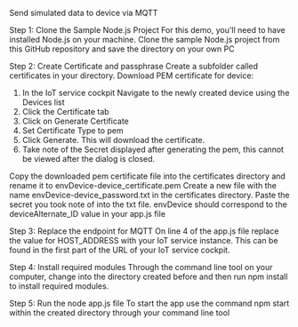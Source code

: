 Send simulated data to device via MQTT

Step 1: Clone the Sample Node.js Project
For this demo, you'll need to have installed Node.js on your machine. Clone the sample Node.js project from this GitHub repository and save the directory on your own PC

Step 2: Create Certificate and passphrase
Create a subfolder called certificates in your directory.
Download PEM certificate for device:
1.	In the IoT service cockpit Navigate to the newly created device using the Devices list
2.	Click the Certificate tab
3.	Click on Generate Certificate
4.	Set Certificate Type to pem
5.	Click Generate. This will download the certificate.
6.	Take note of the Secret displayed after generating the pem, this cannot be viewed after the dialog is closed.

Copy the downloaded pem certificate file into the certificates directory and rename it to envDevice-device_certificate.pem
Create a new file with the name envDevice-device_password.txt in the certificates directory. Paste the secret you took note of into the txt file.
envDevice should correspond to the deviceAlternate_ID value in your app.js file

Step 3: Replace the endpoint for MQTT
On line 4 of the app.js file replace the value for HOST_ADDRESS with your IoT service instance. This can be found in the first part of the URL of your IoT service cockpit.

Step 4: Install required modules
Through the command line tool on your computer, change into the directory created before and then run npm install to install required modules.

Step 5: Run the node app.js file
To start the app use the command npm start within the created directory through your command line tool






